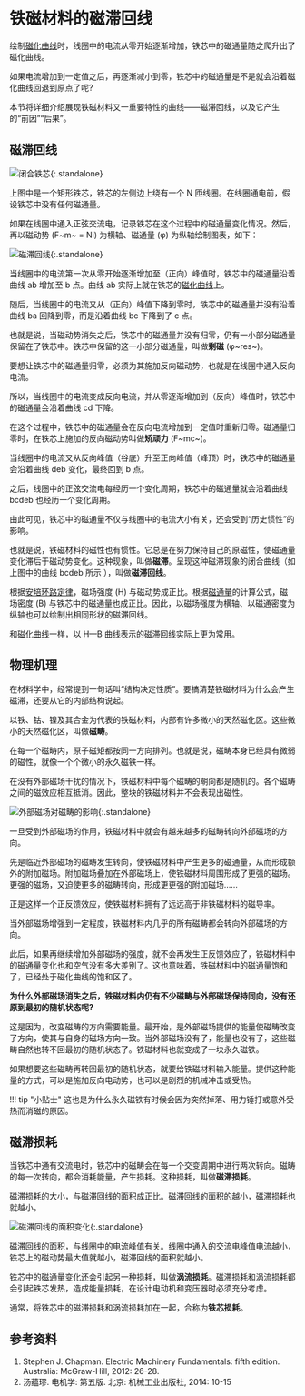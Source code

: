 # 铁磁材料的磁滞回线

绘制[磁化曲线]时，线圈中的电流从零开始逐渐增加，铁芯中的磁通量随之爬升出了磁化曲线。

如果电流增加到一定值之后，再逐渐减小到零，铁芯中的磁通量是不是就会沿着磁化曲线回退到原点了呢?

本节将详细介绍展现铁磁材料又一重要特性的曲线——磁滞回线，以及它产生的“前因”“后果”。

## 磁滞回线

![闭合铁芯](https://pic3.zhimg.com/v2-7ca0ba2d9bf7873447bbccdecc152034_1440w.jpg "闭合铁芯"){:.standalone}

上图中是一个矩形铁芯，铁芯的左侧边上绕有一个 N 匝线圈。在线圈通电前，假设铁芯中没有任何磁通量。

如果在线圈中通入正弦交流电，记录铁芯在这个过程中的磁通量变化情况。然后，再以磁动势 (F~m~ = Ni) 为横轴、磁通量 (φ) 为纵轴绘制图表，如下：

![磁滞回线](https://pic1.zhimg.com/v2-76fa6cb42c5e6dea499f5096e3ac84de_b.webp "磁滞回线"){:.standalone}

当线圈中的电流第一次从零开始逐渐增加至（正向）峰值时，铁芯中的磁通量沿着曲线 ab 增加至 b 点。曲线 ab 实际上就在铁芯的[磁化曲线]上。

随后，当线圈中的电流又从（正向）峰值下降到零时，铁芯中的磁通量并没有沿着曲线 ba 回降到零，而是沿着曲线 bc 下降到了 c 点。

也就是说，当磁动势消失之后，铁芯中的磁通量并没有归零，仍有一小部分磁通量保留在了铁芯中。铁芯中保留的这一小部分磁通量，叫做**剩磁** (φ~res~)。

要想让铁芯中的磁通量归零，必须为其施加反向磁动势，也就是在线圈中通入反向电流。

所以，当线圈中的电流变成反向电流，并从零逐渐增加到（反向）峰值时，铁芯中的磁通量会沿着曲线 cd 下降。

在这个过程中，铁芯中的磁通量会在反向电流增加到一定值时重新归零。磁通量归零时，在铁芯上施加的反向磁动势叫做**矫顽力** (F~mc~)。

当线圈中的电流又从反向峰值（谷底）升至正向峰值（峰顶）时，铁芯中的磁通量会沿着曲线 deb 变化，最终回到 b 点。

之后，线圈中的正弦交流电每经历一个变化周期，铁芯中的磁通量就会沿着曲线 bcdeb 也经历一个变化周期。

由此可见，铁芯中的磁通量不仅与线圈中的电流大小有关，还会受到“历史惯性”的影响。

也就是说，铁磁材料的磁性也有惯性。它总是在努力保持自己的原磁性，使磁通量变化滞后于磁动势变化。这种现象，叫做**磁滞**。呈现这种磁滞现象的闭合曲线（如上图中的曲线 bcdeb 所示 ），叫做**磁滞回线**。

根据[安培环路定律]，磁场强度 (H) 与磁动势成正比。根据[磁通量]的计算公式，磁场密度 (B) 与铁芯中的磁通量也成正比。因此，以磁场强度为横轴、以磁通密度为纵轴也可以绘制出相同形状的磁滞回线。

和[磁化曲线]一样，以 H—B 曲线表示的磁滞回线实际上更为常用。

## 物理机理

在材料学中，经常提到一句话叫“结构决定性质”。要搞清楚铁磁材料为什么会产生磁滞，还要从它的内部结构说起。

以铁、钴、镍及其合金为代表的铁磁材料，内部有许多微小的天然磁化区。这些微小的天然磁化区，叫做**磁畴**。

在每一个磁畴内，原子磁矩都按同一方向排列。也就是说，磁畴本身已经具有微弱的磁性，就像一个个微小的永久磁铁一样。

在没有外部磁场干扰的情况下，铁磁材料中每个磁畴的朝向都是随机的。各个磁畴之间的磁效应相互抵消。因此，整块的铁磁材料并不会表现出磁性。

![外部磁场对磁畴的影响](https://pic2.zhimg.com/v2-fdc0a77e6a6a9ada565a7e19062a03bd_b.webp "外部磁场对磁畴的影响"){:.standalone}

一旦受到外部磁场的作用，铁磁材料中就会有越来越多的磁畴转向外部磁场的方向。

先是临近外部磁场的磁畴发生转向，使铁磁材料中产生更多的磁通量，从而形成额外的附加磁场。附加磁场叠加在外部磁场上，使铁磁材料周围形成了更强的磁场。更强的磁场，又迫使更多的磁畴转向，形成更更强的附加磁场……

正是这样一个正反馈效应，使铁磁材料拥有了远远高于非铁磁材料的磁导率。

当外部磁场增强到一定程度，铁磁材料内几乎的所有磁畴都会转向外部磁场的方向。

此后，如果再继续增加外部磁场的强度，就不会再发生正反馈效应了，铁磁材料中的磁通量变化也和空气没有多大差别了。这也意味着，铁磁材料中的磁通量饱和了，已经处于磁化曲线的饱和区了。

**为什么外部磁场消失之后，铁磁材料内仍有不少磁畴与外部磁场保持同向，没有还原到最初的随机状态呢?**

这是因为，改变磁畴的方向需要能量。最开始，是外部磁场提供的能量使磁畴改变了方向，使其与自身的磁场方向一致。当外部磁场没有了，能量也没有了，这些磁畴自然也转不回最初的随机状态了。铁磁材料也就变成了一块永久磁铁。

如果想要这些磁畴再转回最初的随机状态，就要给铁磁材料输入能量。提供这种能量的方式，可以是施加反向电动势，也可以是剧烈的机械冲击或受热。

!!! tip "小贴士"
    这也是为什么永久磁铁有时候会因为突然掉落、用力锤打或意外受热而消磁的原因。

## 磁滞损耗

当铁芯中通有交流电时，铁芯中的磁畴会在每一个交变周期中进行两次转向。磁畴的每一次转向，都会消耗能量，产生损耗。这种损耗，叫做**磁滞损耗**。

磁滞损耗的大小，与磁滞回线的面积成正比。磁滞回线的面积的越小，磁滞损耗也就越小。

![磁滞回线的面积变化](https://pic3.zhimg.com/v2-ac2d9f1e4b1294c5c63e5d1bb312e136_1440w.jpg "磁滞回线的面积变化"){:.standalone}

磁滞回线的面积，与线圈中的电流峰值有关。线圈中通入的交流电峰值电流越小，铁芯上的磁动势最大值就越小，磁滞回线的面积就越小。

铁芯中的磁通量变化还会引起另一种损耗，叫做**涡流损耗**。磁滞损耗和涡流损耗都会引起铁芯发热，造成能量损耗，在设计电动机和变压器时必须充分考虑。

通常，将铁芯中的磁滞损耗和涡流损耗加在一起，合称为**铁芯损耗**。


## 参考资料

1. Stephen J. Chapman. Electric Machinery Fundamentals: fifth edition. Australia: McGraw-Hill, 2012: 26-28.
2. 汤蕴璆. 电机学: 第五版. 北京: 机械工业出版社, 2014: 10-15


<!-- link definition -->
[磁化曲线]: magnetization-curve.md

[安培环路定律]: amperes-law.md

[磁通量]: amperes-law.md
